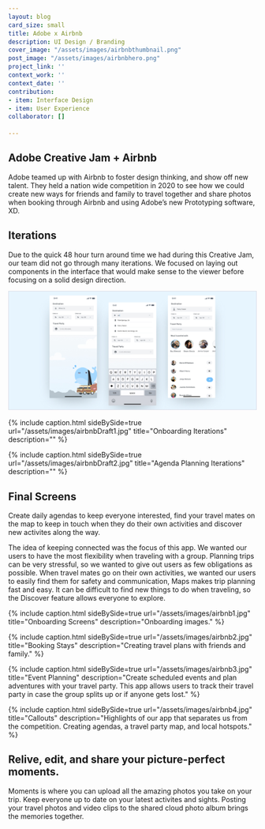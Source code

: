 ```yaml
---
layout: blog
card_size: small
title: Adobe x Airbnb
description: UI Design / Branding
cover_image: "/assets/images/airbnbthumbnail.png"
post_image: "/assets/images/airbnbhero.png"
project_link: ''
context_work: ''
context_date: ''
contribution:
- item: Interface Design
- item: User Experience
collaborator: []

---
```

## Adobe Creative Jam + Airbnb

Adobe teamed up with Airbnb to foster design thinking, and show off new talent. They held a nation wide competition in 2020 to see how we could create new ways for friends and family to travel together and share photos when booking through Airbnb and using Adobe’s new Prototyping software, XD.

## Iterations

Due to the quick 48 hour turn around time we had during this Creative Jam, our team did not go through many iterations. We focused on laying out components in the interface that would make sense to the viewer before focusing on a solid design direction.

<div> <img src="/assets/images/airbnbBefore.jpg" alt="first iteration"> </div>

{% include caption.html sideBySide=true url="/assets/images/airbnbDraft1.jpg" title="Onboarding Iterations" description="" %}

{% include caption.html sideBySide=true url="/assets/images/airbnbDraft2.jpg" title="Agenda Planning Iterations" description="" %}

## Final Screens

Create daily agendas to keep everyone interested, find your travel mates on the map to keep in touch when they do their own activities and discover new activites along the way.

The idea of keeping connected was the focus of this app. We wanted our users to have the most flexibility when traveling with a group. Planning trips can be very stressful, so we wanted to give out users as few obligations as possible. When travel mates go on their own activities, we wanted our users to easily find them for safety and communication, Maps makes trip planning fast and easy. It can be difficult to find new things to do when traveling, so the Discover feature allows everyone to explore.

{% include caption.html sideBySide=true url="/assets/images/airbnb1.jpg" title="Onboarding Screens" description="Onboarding images." %}

{% include caption.html sideBySide=true url="/assets/images/airbnb2.jpg" title="Booking Stays" description="Creating travel plans with friends and family." %}

{% include caption.html sideBySide=true url="/assets/images/airbnb3.jpg" title="Event Planning" description="Create scheduled events and plan adventures with your travel party. This app allows users to track their travel party in case the group splits up or if anyone gets lost." %}

{% include caption.html sideBySide=true url="/assets/images/airbnb4.jpg" title="Callouts" description="Highlights of our app that separates us from the competition. Creating agendas, a travel party map, and local hotspots." %}

## Relive, edit, and share your picture-perfect moments.

Moments is where you can upload all the amazing photos you take on your trip. Keep everyone up to date on your latest activites and sights. Posting your travel photos and video clips to the shared cloud photo album brings the memories together.